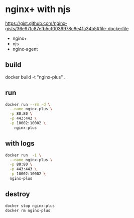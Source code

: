 # nginx+ with njs
https://gist.github.com/nginx-gists/36e97fc87efb5cf0039978c8e41a34b5#file-dockerfile

 - nginx+
 - njs
 - nginx-agent

## build
docker build -t "nginx-plus" .


## run
```bash
docker run --rm -d \
  --name nginx-plus \
  -p 80:80 \
  -p 443:443 \
  -p 10002:10002 \
	nginx-plus
```

## with logs
```bash
docker run  -i \
  --name nginx-plus \
  -p 80:80 \
  -p 443:443 \
  -p 10002:10002 \
  nginx-plus
```

## destroy
```bash
docker stop nginx-plus
docker rm nginx-plus
```
